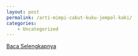 ```yaml
---
layout: post
permalink: /arti-mimpi-cabut-kuku-jempol-kaki/
categories:
    - Uncategorized
---
```


[Baca Selengkapnya](/06)